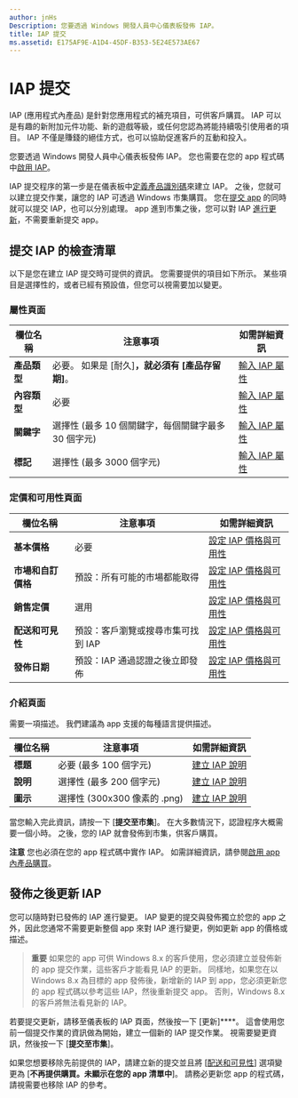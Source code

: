 ```yaml
---
author: jnHs
Description: 您要透過 Windows 開發人員中心儀表板發佈 IAP。
title: IAP 提交
ms.assetid: E175AF9E-A1D4-45DF-B353-5E24E573AE67
---
```


# IAP 提交


IAP (應用程式內產品) 是針對您應用程式的補充項目，可供客戶購買。 IAP 可以是有趣的新附加元件功能、新的遊戲等級，或任何您認為將能持續吸引使用者的項目。 IAP 不僅是賺錢的絕佳方式，也可以協助促進客戶的互動和投入。

您要透過 Windows 開發人員中心儀表板發佈 IAP。 您也需要在您的 app 程式碼中[啟用 IAP](https://msdn.microsoft.com/library/windows/apps/mt219684)。

IAP 提交程序的第一步是在儀表板中[定義產品識別碼](set-your-iap-product-id.md)來建立 IAP。 之後，您就可以建立提交作業，讓您的 IAP 可透過 Windows 市集購買。 您在[提交 app](app-submissions.md) 的同時就可以提交 IAP，也可以分別處理。 app 進到市集之後，您可以對 IAP [進行更新](#updating-an-iap-after-submission)，不需要重新提交 app。

## 提交 IAP 的檢查清單


以下是您在建立 IAP 提交時可提供的資訊。 您需要提供的項目如下所示。 某些項目是選擇性的，或者已經有預設值，但您可以視需要加以變更。

### 屬性頁面
| 欄位名稱                    | 注意事項                                       | 如需詳細資訊                                                             |
|-------------------------------|---------------------------------------------|---------------------------------------------------------------------------|
| **產品類型**              | 必要。 如果是 [耐久]****，就必須有 [產品存留期]****。 | [輸入 IAP 屬性](enter-iap-properties.md)         |
| **內容類型**              | 必要                                    | [輸入 IAP 屬性](enter-iap-properties.md)                           | 
| **關鍵字**                  | 選擇性 (最多 10 個關鍵字，每個關鍵字最多 30 個字元) | [輸入 IAP 屬性](enter-iap-properties.md)                 |
| **標記**                       | 選擇性 (最多 3000 個字元)             | [輸入 IAP 屬性](enter-iap-properties.md)                           |

### 定價和可用性頁面 
| 欄位名稱                    | 注意事項                                       | 如需詳細資訊                                                             |
|-------------------------------|---------------------------------------------|---------------------------------------------------------------------------|
| **基本價格**                | 必要                                    | [設定 IAP 價格與可用性](set-iap-pricing-and-availability.md)   |
| **市場和自訂價格** | 預設：所有可能的市場都能取得 | [設定 IAP 價格與可用性](set-iap-pricing-and-availability.md)   |
| **銷售定價**              | 選用                                    | [設定 IAP 價格與可用性](set-iap-pricing-and-availability.md)   |
| **配送和可見性** | 預設：客戶瀏覽或搜尋市集可找到 IAP | [設定 IAP 價格與可用性](set-iap-pricing-and-availability.md) |
| **發佈日期**              | 預設：IAP 通過認證之後立即發佈 | [設定 IAP 價格與可用性](set-iap-pricing-and-availability.md)   |

### 介紹頁面
需要一項描述。 我們建議為 app 支援的每種語言提供描述。

| 欄位名稱                    | 注意事項                                       | 如需詳細資訊       |
|-------------------------------|---------------------------------------------|---------------------|
| **標題**                     | 必要 (最多 100 個字元)              | [建立 IAP 說明](create-iap-descriptions.md)                     |
| **說明**               | 選擇性 (最多 200 個字元)              | [建立 IAP 說明](create-iap-descriptions.md)                     |
| **圖示**                      | 選擇性 (300x300 像素的 .png)             | [建立 IAP 說明](create-iap-descriptions.md)                     |

當您輸入完此資訊，請按一下 [**提交至市集**]。 在大多數情況下，認證程序大概需要一個小時。 之後，您的 IAP 就會發佈到市集，供客戶購買。

**注意** 您也必須在您的 app 程式碼中實作 IAP。 如需詳細資訊，請參閱[啟用 app 內產品購買](https://msdn.microsoft.com/library/windows/apps/mt219684)。


## 發佈之後更新 IAP


您可以隨時對已發佈的 IAP 進行變更。 IAP 變更的提交與發佈獨立於您的 app 之外，因此您通常不需要更新整個 app 來對 IAP 進行變更，例如更新 app 的價格或描述。

> **重要** 如果您的 app 可供 Windows 8.x 的客戶使用，您必須建立並發佈新的 app 提交作業，這些客戶才能看見 IAP 的更新。 同樣地，如果您在以 Windows 8.x 為目標的 app 發佈後，新增新的 IAP 到 app，您必須更新您的 app 程式碼以參考這些 IAP，然後重新提交 app。 否則，Windows 8.x 的客戶將無法看見新的 IAP。

若要提交更新，請移至儀表板的 IAP 頁面，然後按一下 [更新]****。 這會使用您前一個提交作業的資訊做為開始，建立一個新的 IAP 提交作業。 視需要變更資訊，然後按一下 [**提交至市集**]。

如果您想要移除先前提供的 IAP，請建立新的提交並且將 [[配送和可見性](set-iap-pricing-and-availability.md)] 選項變更為 [**不再提供購買。未顯示在您的 app 清單中**]。 請務必更新您 app 的程式碼，請視需要也移除 IAP 的參考。



<!--HONumber=May16_HO2-->


